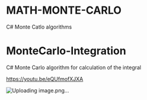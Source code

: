 # MATH-MONTE-CARLO
 C# Monte Catlo algorithms

# MonteCarlo-Integration

C# Monte Carlo algorithm for calculation of the integral

https://youtu.be/eQUfmofXJXA

![Uploading image.png…]()
